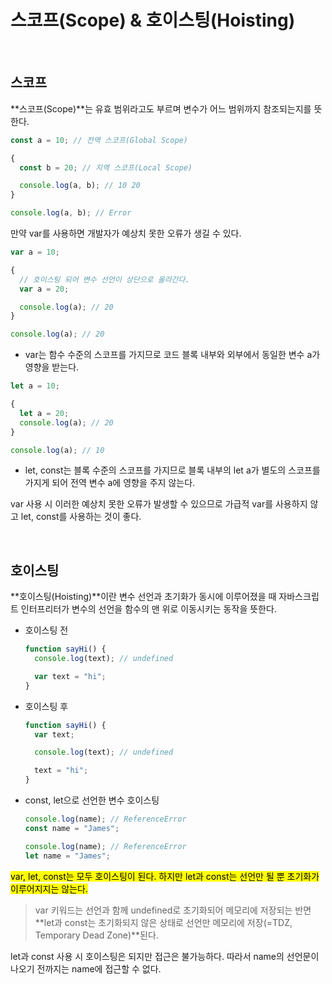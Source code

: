 # 스코프(Scope) & 호이스팅(Hoisting)

<br />

## 스코프

**스코프(Scope)**는 유효 범위라고도 부르며 변수가 어느 범위까지 참조되는지를 뜻한다.

```jsx
const a = 10; // 전역 스코프(Global Scope)

{
  const b = 20; // 지역 스코프(Local Scope)

  console.log(a, b); // 10 20
}

console.log(a, b); // Error
```

만약 var를 사용하면 개발자가 예상치 못한 오류가 생길 수 있다.

```jsx
var a = 10;

{
  // 호이스팅 되어 변수 선언이 상단으로 올라간다.
  var a = 20;

  console.log(a); // 20
}

console.log(a); // 20
```

- var는 함수 수준의 스코프를 가지므로 코드 블록 내부와 외부에서 동일한 변수 a가 영향을 받는다.

```jsx
let a = 10;

{
  let a = 20;
  console.log(a); // 20
}

console.log(a); // 10
```

- let, const는 블록 수준의 스코프를 가지므로 블록 내부의 let a가 별도의 스코프를 가지게 되어 전역 변수 a에 영향을 주지 않는다.

var 사용 시 이러한 예상치 못한 오류가 발생할 수 있으므로 가급적 var를 사용하지 않고 let, const를 사용하는 것이 좋다.

<br />

## 호이스팅

**호이스팅(Hoisting)**이란 변수 선언과 초기화가 동시에 이루어졌을 때 자바스크립트 인터프리터가 변수의 선언을 함수의 맨 위로 이동시키는 동작을 뜻한다.

- 호이스팅 전

  ```jsx
  function sayHi() {
    console.log(text); // undefined

    var text = "hi";
  }
  ```

- 호이스팅 후

  ```jsx
  function sayHi() {
    var text;

    console.log(text); // undefined

    text = "hi";
  }
  ```

- const, let으로 선언한 변수 호이스팅
  ```jsx
  console.log(name); // ReferenceError
  const name = "James";
  ```
  ```jsx
  console.log(name); // ReferenceError
  let name = "James";
  ```

<mark>var, let, const는 모두 호이스팅이 된다. 하지만 let과 const는 선언만 될 뿐 초기화가 이루어지지는 않는다.</mark>

> var 키워드는 선언과 함께 undefined로 초기화되어 메모리에 저장되는 반면 **let과 const는 초기화되지 않은 상태로 선언만 메모리에 저장(=TDZ, Temporary Dead Zone)**된다.

let과 const 사용 시 호이스팅은 되지만 접근은 불가능하다. 따라서 name의 선언문이 나오기 전까지는 name에 접근할 수 없다.

